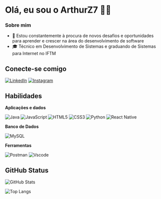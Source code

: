# Olá, eu sou o ArthurZ7 👋🏼

### Sobre mim

- 🤔 Estou constantemente à procura de novos desafios e oportunidades para aprender e crescer na área do desenvolvimento de software
- 🎓 Técnico em Desenvolvimento de Sistemas e graduando de Sistemas para Internet no IFTM

## Conecte-se comigo

[![LinkedIn](https://img.shields.io/badge/LinkedIn-0077B5?style=for-the-badge&logo=linkedin&logoColor=white)](https://www.linkedin.com/in/arthur-ib/)
[![Instagram](https://img.shields.io/badge/-Instagram-%23E4405F?style=for-the-badge&logo=instagram&logoColor=white)](https://www.instagram.com/arthur_borges4?igsh=ZXY1ZHcxdmRzdHZl)


## Habilidades

**Aplicações e dados**

![Java](https://img.shields.io/badge/java-%23ED8B00.svg?style=for-the-badge&logo=openjdk&logoColor=white)
![JavaScript](https://img.shields.io/badge/JavaScript-F7DF1E?style=for-the-badge&logo=javascript&logoColor=black)
![HTML5](https://img.shields.io/badge/HTML5-E34F26?style=for-the-badge&logo=html5&logoColor=white)
![CSS3](https://img.shields.io/badge/CSS3-1572B6?style=for-the-badge&logo=css3&logoColor=white)
![Python](https://img.shields.io/badge/python-3670A0?style=for-the-badge&logo=python&logoColor=ffdd54)
![React Native](https://img.shields.io/badge/React_Native-20232A?style=for-the-badge&logo=react&logoColor=61DAFB)

**Banco de Dados**

![MySQL](https://img.shields.io/badge/MySQL-20232A?style=for-the-badge&logo=mysql&logoColor=white)

**Ferramentas**

![Postman](https://img.shields.io/badge/Postman-FF6C37.svg?style=for-the-badge&logo=Postman&logoColor=white)
![Vscode](https://img.shields.io/badge/Vscode-007ACC?style=for-the-badge&logo=visual-studio-code&logoColor=white)

## GitHub Status

![GitHub Stats](https://github-readme-stats.vercel.app/api?username=ArthurZ7&theme=transparent&bg_color=000&border_color=30A3DC&show_icons=true&icon_color=30A3DC&title_color=E94D5F&text_color=FFF)

![Top Langs](https://github-readme-stats-git-masterrstaa-rickstaa.vercel.app/api/top-langs/?username=ArthurZ7&bg_color=000&border_color=30A3DC&title_color=E94D5F&text_color=FFF)
